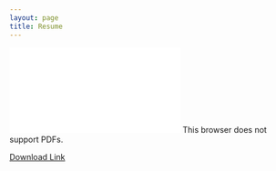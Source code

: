```yaml
---
layout: page
title: Resume
---
```


<object data="docs/Gentry_Resume.pdf" type="application/pdf" width="700px" height="700px">
    <embed src="docs/Gentry_Resume.pdf">
        This browser does not support PDFs.
    </embed>
</object>

[Download Link](docs/Gentry_Resume.pdf)